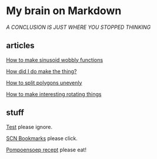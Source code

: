 # My brain on Markdown
*A CONCLUSION IS JUST WHERE YOU STOPPED THINKING*

## articles

[How to make sinusoid wobbly functions](articles/wobbly)

[How did I do make the thing?](articles/oppy1)

[How to split polygons unevenly](articles/polysub)

[How to make interesting rotating things](articles/rotating)



## stuff

[Test](test) please ignore.

[SCN Bookmarks](scn-bookmarks) please click.

[Pompoensoep recept](pompoensoep) please eat!


